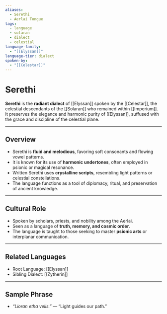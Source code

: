```yaml
---
aliases:
  - Serethi
  - Aerlai Tongue
tags:
  - language
  - solaran
  - dialect
  - celestial
language-family:
  - "[[Elyssan]]"
language-tier: dialect
spoken-by:
  - "[[Celestar]]"
---
```


# Serethi

**Serethi** is the **radiant dialect** of [[Elyssan]] spoken by the [[Celestar]], the celestial descendants of the [[Solaran]] who remained within [[Imperium]]. It preserves the elegance and harmonic purity of [[Elyssan]], suffused with the grace and discipline of the celestial plane.

---

## Overview

- Serethi is **fluid and melodious**, favoring soft consonants and flowing vowel patterns.
- It is known for its use of **harmonic undertones**, often employed in psionic or magical resonance.
- Written Serethi uses **crystalline scripts**, resembling light patterns or celestial constellations.
- The language functions as a tool of diplomacy, ritual, and preservation of ancient knowledge.

---

## Cultural Role

- Spoken by scholars, priests, and nobility among the Aerlai.
- Seen as a language of **truth, memory, and cosmic order**.
- The language is taught to those seeking to master **psionic arts** or interplanar communication.

---

## Related Languages

- Root Language: [[Elyssan]]
- Sibling Dialect: [[Zytherin]]

---

## Sample Phrase

- *“Lioran etha velis.”* — “Light guides our path.”
